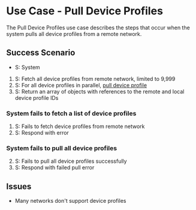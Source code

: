 # Use Case - Pull Device Profiles

The Pull Device Profiles use case describes the steps that occur when
the system pulls all device profiles from a remote network.

## Success Scenario

* S: System

1. S: Fetch all device profiles from remote network, limited to 9,999
2. S: For all device profiles in parallel, [pull device profile](pull-device-profile.md)
3. S: Return an array of objects with references to the remote and local device profile IDs

### System fails to fetch a list of device profiles

1. S: Fails to fetch device profiles from remote network
2. S: Respond with error

### System fails to pull all device profiles

2. S: Fails to pull all device profiles successfully
3. S: Respond with failed pull error

## Issues

- Many networks don't support device profiles
